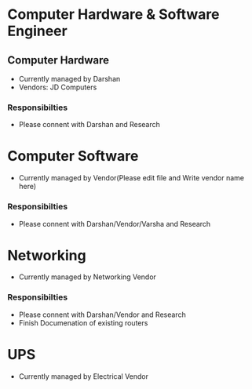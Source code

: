 # Computer Hardware & Software Engineer

## Computer Hardware
- Currently managed by Darshan
- Vendors: JD Computers

### Responsibilties
- Please connent with Darshan and Research


# Computer Software
- Currently managed by Vendor(Please edit file and Write vendor name here)

### Responsibilties
- Please connent with Darshan/Vendor/Varsha and Research

# Networking
- Currently managed by Networking Vendor

### Responsibilties
- Please connent with Darshan/Vendor and Research
- Finish Documenation of existing routers

# UPS
- Currently managed by Electrical Vendor

